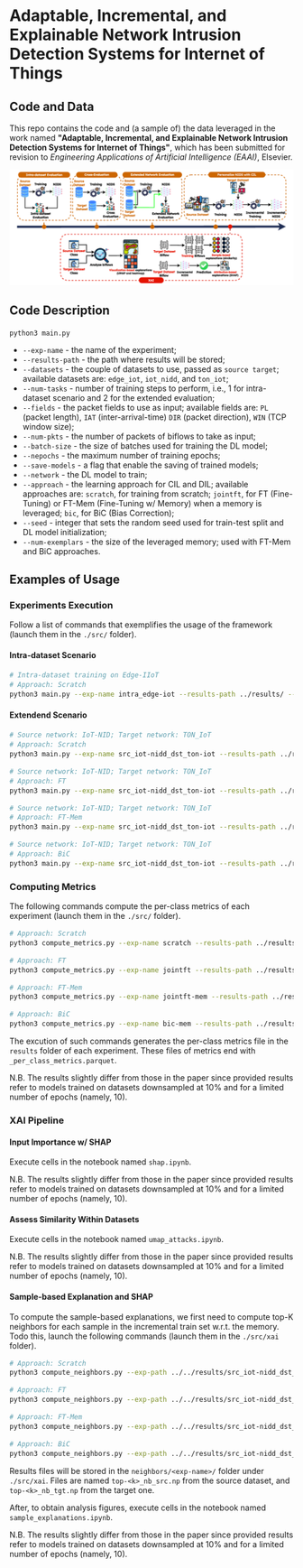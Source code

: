 # Adaptable, Incremental, and Explainable Network Intrusion Detection Systems for Internet of Things
## Code and Data

This repo contains the code and (a sample of) the data leveraged in the work named **"Adaptable, Incremental, and Explainable Network Intrusion Detection Systems for Internet of Things"**, which has been submitted for revision to _Engineering Applications of Artificial Intelligence (EAAI)_, Elsevier.

![Graphical Abstract](./docs/graphical_abstract_w.png)

## Code Description

`python3 main.py`

- `--exp-name` - the name of the experiment;
- `--results-path` - the path where results will be stored;
- `--datasets` - the couple of datasets to use, passed as `source target`; available datasets are: `edge_iot`, `iot_nidd`, and `ton_iot`;
- `--num-tasks` - number of training steps to perform, i.e., 1 for intra-dataset scenario and 2 for the extended evaluation;
- `--fields` - the packet fields to use as input; available fields are: `PL` (packet length), `IAT` (inter-arrival-time) `DIR` (packet direction), `WIN` (TCP window size);
- `--num-pkts` - the number of packets of biflows to take as input;
- `--batch-size` - the size of batches used for training the DL model;
- `--nepochs` - the maximum number of training epochs;
- `--save-models` - a flag that enable the saving of trained models;
- `--network` - the DL model to train;
- `--approach` - the learning approach for CIL and DIL; available approaches are: `scratch`, for training from scratch; `jointft`, for FT (Fine-Tuning) or FT-Mem (Fine-Tuning w/ Memory) when a memory is leveraged; `bic`, for BiC (Bias Correction);
- `--seed` - integer that sets the random seed used for train-test split and DL model initialization;
- `--num-exemplars` - the size of the leveraged memory; used with FT-Mem and BiC approaches.

## Examples of Usage

### Experiments Execution

Follow a list of commands that exemplifies the usage of the framework (launch them in the `./src/` folder).

#### Intra-dataset Scenario

```bash
# Intra-dataset training on Edge-IIoT
# Approach: Scratch
python3 main.py --exp-name intra_edge-iot --results-path ../results/ --datasets edge_iot --num-tasks 1 --fields PL IAT DIR WIN --num-pkts 10 --batch-size 64 --nepochs 10 --save-models --network Lopez17CNN --approach scratch --seed 1
```

#### Extendend Scenario

```bash
# Source network: IoT-NID; Target network: TON_IoT
# Approach: Scratch
python3 main.py --exp-name src_iot-nidd_dst_ton-iot --results-path ../results/ --datasets iot_nidd ton_iot --fields PL IAT DIR WIN --num-pkts 10 --batch-size 64 --nepochs 10 --save-models --network Lopez17CNN --approach scratch --seed 1
```

```bash
# Source network: IoT-NID; Target network: TON_IoT
# Approach: FT
python3 main.py --exp-name src_iot-nidd_dst_ton-iot --results-path ../results/ --datasets iot_nidd ton_iot --fields PL IAT DIR WIN --num-pkts 10 --batch-size 64 --nepochs 10 --save-models --network Lopez17CNN --approach jointft --seed 1
```

```bash
# Source network: IoT-NID; Target network: TON_IoT
# Approach: FT-Mem
python3 main.py --exp-name src_iot-nidd_dst_ton-iot --results-path ../results/ --datasets iot_nidd ton_iot --fields PL IAT DIR WIN --num-pkts 10 --batch-size 64 --nepochs 10 --save-models --network Lopez17CNN --approach jointft --seed 1 --num-exemplars 100
```

```bash
# Source network: IoT-NID; Target network: TON_IoT
# Approach: BiC
python3 main.py --exp-name src_iot-nidd_dst_ton-iot --results-path ../results/ --datasets iot_nidd ton_iot --fields PL IAT DIR WIN --num-pkts 10 --batch-size 64 --nepochs 10 --save-models --network Lopez17CNN --approach bic --seed 1 --num-exemplars 100
```

### Computing Metrics

The following commands compute the per-class metrics of each experiment (launch them in the `./src/` folder).

```bash
# Approach: Scratch
python3 compute_metrics.py --exp-name scratch --results-path ../results/ --yes
```

```bash
# Approach: FT
python3 compute_metrics.py --exp-name jointft --results-path ../results/ --yes
```

```bash
# Approach: FT-Mem
python3 compute_metrics.py --exp-name jointft-mem --results-path ../results/ --yes
```

```bash
# Approach: BiC
python3 compute_metrics.py --exp-name bic-mem --results-path ../results/ --yes
```

The excution of such commands generates the per-class metrics file in the `results` folder of each experiment. These files of metrics end with `_per_class_metrics.parquet`.

N.B. The results slightly differ from those in the paper since provided results refer to models trained on datasets downsampled at 10% and for a limited number of epochs (namely, 10).

### XAI Pipeline

#### Input Importance w/ SHAP

Execute cells in the notebook named `shap.ipynb`.

N.B. The results slightly differ from those in the paper since provided results refer to models trained on datasets downsampled at 10% and for a limited number of epochs (namely, 10).

#### Assess Similarity Within Datasets

Execute cells in the notebook named `umap_attacks.ipynb`.

N.B. The results slightly differ from those in the paper since provided results refer to models trained on datasets downsampled at 10% and for a limited number of epochs (namely, 10).

#### Sample-based Explanation and SHAP

To compute the sample-based explanations, we first need to compute top-K neighbors for each sample in the incremental train set w.r.t. the memory. Todo this, launch the following commands (launch them in the `./src/xai` folder).

```bash
# Approach: Scratch
python3 compute_neighbors.py --exp-path ../../results/src_iot-nidd_dst_ton-iot_scratch/
```

```bash
# Approach: FT
python3 compute_neighbors.py --exp-path ../../results/src_iot-nidd_dst_ton-iot_jointft/
```

```bash
# Approach: FT-Mem
python3 compute_neighbors.py --exp-path ../../results/src_iot-nidd_dst_ton-iot_jointft-mem/
```

```bash
# Approach: BiC
python3 compute_neighbors.py --exp-path ../../results/src_iot-nidd_dst_ton-iot_bic-mem/
```

Results files will be stored in the `neighbors/<exp-name>/` folder under `./src/xai`. Files are named `top-<k>_nb_src.np` from the source dataset, and `top-<k>_nb_tgt.np` from the target one.

After, to obtain analysis figures, execute cells in the notebook named `sample_explanations.ipynb`.

N.B. The results slightly differ from those in the paper since provided results refer to models trained on datasets downsampled at 10% and for a limited number of epochs (namely, 10).
